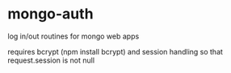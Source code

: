 mongo-auth
==========

log in/out routines for mongo web apps

requires bcrypt (npm install bcrypt) and session handling so that request.session is not null
